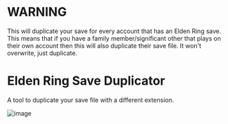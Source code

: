 # WARNING
This will duplicate your save for every account that has an Elden Ring save. This means that if you have a family member/significant other that plays on their own account then this will also duplicate their save file. It won't overwrite, just duplicate. 

# Elden Ring Save Duplicator
A tool to duplicate your save file with a different extension.

![image](https://github.com/ClayAmore/Elden-Ring-Save-Duplicator/assets/131625063/0541a867-e631-442b-b62d-b4e0c2830cd3)



